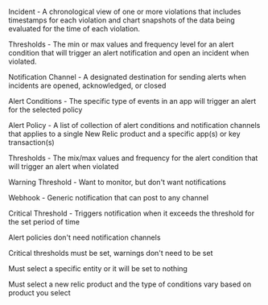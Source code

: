 Incident - A chronological view of one or more violations that includes timestamps for each violation and chart snapshots of the data being evaluated for the time of each violation. 

Thresholds - The min or max values and frequency level for an alert condition that will trigger an alert notification and open an incident when violated. 

Notification Channel - A designated destination for sending alerts when incidents are opened, acknowledged, or closed

Alert Conditions - The specific type of events in an app will trigger an alert for the selected policy

Alert Policy - A list of collection of alert conditions and notification channels that applies to a single New Relic product and a specific app(s) or key transaction(s)

Thresholds - The mix/max values and frequency for the alert condition that will trigger an alert when violated

Warning Threshold - Want to monitor, but don't want notifications

Webhook - Generic notification that can post to any channel

Critical Threshold - Triggers notification when it exceeds the threshold for the set period of time

Alert policies don't need notification channels

Critical thresholds must be set, warnings don't need to be set

Must select a specific entity or it will be set to nothing

Must select a new relic product and the type of conditions vary based on product you select

